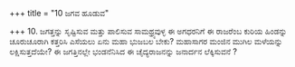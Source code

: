 +++
title = "10 ಜಗವ ಹೂಡುವ"

+++
10. ಜಗತ್ತನ್ನು ಸೃಷ್ಟಿಸುವ ಮತ್ತು ಪಾಲಿಸುವ ಸಾಮಥ್ರ್ಯವುಳ್ಳ ಈ ಅಗಧರನಿಗೆ ಈ ರಾಜರೆಂಬ ಕುರಿಯ ಹಿಂಡನ್ನು ಚೂರುಚೂರಾಗಿ ಕತ್ತರಿಸಿ ಎಸೆಯಲು ಏನು ಮಹಾ ಭುಜಬಲ ಬೇಕು? ಮಹಾಸಾಗರ ಮಂಜಿನ ಮುಗಿಲ ಮಳೆಯನ್ನು ಲಕ್ಷಿಸುತ್ತದೆಯೇ? ಈ ಜಗತ್ತಿನಲ್ಲೇ ಭಂಡನೆನಿಸಿದ ಈ ಚೈದ್ಯರಾಜನನ್ನು ಜನಾರ್ದನ ಲೆಕ್ಕಿಸುವನೆ ?